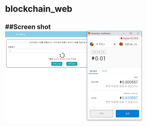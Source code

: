 # blockchain_web
##Screen shot
<img src="./img/blockchain_project.jpg" width="450px" height="300px" title="스크린 샷" alt="Screenshot"></img>
-------------
